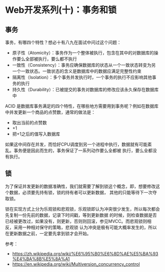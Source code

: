 # Web开发系列(十)：事务和锁

## 事务

事务，有哪四个特性？想必十有八九在面试中问过这个问题：

- 原子性（Atomicity）：事务作为一个整体被执行，包含在其中的对数据库的操作要么全部被执行，要么都不执行
- 一致性（Consistency）：事务应确保数据库的状态从一个一致状态转变为另一个一致状态。一致状态的含义是数据库中的数据应满足完整性约束
- 隔离性（Isolation）：多个事务并发执行时，一个事务的执行不应影响其他事务的执行
- 持久性（Durability）：已被提交的事务对数据库的修改应该永久保存在数据库中

ACID 是数据库事务满足的四个特性，在哪些地方需要用到事务呢？例如在数据库中并发更新一个商品的点赞数，通常的做法是：

- 取出当前的点赞数
- +1
- 把+1之后的值写入数据库

如果这中间存在并发，而恰好CPU调度到另一个进程中执行，数据就有可能紊乱。事务便是因此而生的，事务保证了一系列动作要么全都被
执行，要么全都没有执行。

## 锁

为了保证并发更新的数据准确性，我们就需要了解到锁这个概念，即，想要修改这个数据，必须要先持有锁，锁的持有者可以更新数据，
其他的只能等待下一次夺取锁。

锁在实现方式上分为乐观锁和悲观锁，乐观锁即认为冲突很少发生，所以每次都会先复制一份先前的数据，记录下时间戳，等到更新数据
的时候，则检查数据是否已经被更改过，如果没有，则更新，否则则回滚，参见MVCC。而悲观锁则相反，采用一种相对保守的策略，悲观锁
认为冲突是极有可能大概率发生的，所以在更新数据之前，一定要先拿到锁才会开始。

参考：

- https://zh.wikipedia.org/wiki/%E6%95%B0%E6%8D%AE%E5%BA%93%E4%BA%8B%E5%8A%A1
- https://en.wikipedia.org/wiki/Multiversion_concurrency_control
